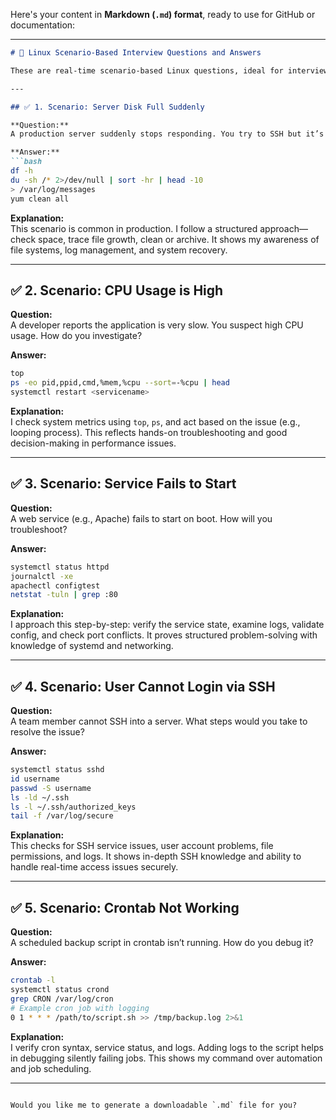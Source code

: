 Here's your content in **Markdown (`.md`) format**, ready to use for GitHub or documentation:

---

```markdown
# 🐧 Linux Scenario-Based Interview Questions and Answers

These are real-time scenario-based Linux questions, ideal for interviews and practical troubleshooting.

---

## ✅ 1. Scenario: Server Disk Full Suddenly

**Question:**  
A production server suddenly stops responding. You try to SSH but it’s very slow. After logging in, you notice the disk is 100% full. How would you resolve this?

**Answer:**
```bash
df -h
du -sh /* 2>/dev/null | sort -hr | head -10
> /var/log/messages
yum clean all
```

**Explanation:**  
This scenario is common in production. I follow a structured approach—check space, trace file growth, clean or archive. It shows my awareness of file systems, log management, and system recovery.

---

## ✅ 2. Scenario: CPU Usage is High

**Question:**  
A developer reports the application is very slow. You suspect high CPU usage. How do you investigate?

**Answer:**
```bash
top
ps -eo pid,ppid,cmd,%mem,%cpu --sort=-%cpu | head
systemctl restart <servicename>
```

**Explanation:**  
I check system metrics using `top`, `ps`, and act based on the issue (e.g., looping process). This reflects hands-on troubleshooting and good decision-making in performance issues.

---

## ✅ 3. Scenario: Service Fails to Start

**Question:**  
A web service (e.g., Apache) fails to start on boot. How will you troubleshoot?

**Answer:**
```bash
systemctl status httpd
journalctl -xe
apachectl configtest
netstat -tuln | grep :80
```

**Explanation:**  
I approach this step-by-step: verify the service state, examine logs, validate config, and check port conflicts. It proves structured problem-solving with knowledge of systemd and networking.

---

## ✅ 4. Scenario: User Cannot Login via SSH

**Question:**  
A team member cannot SSH into a server. What steps would you take to resolve the issue?

**Answer:**
```bash
systemctl status sshd
id username
passwd -S username
ls -ld ~/.ssh
ls -l ~/.ssh/authorized_keys
tail -f /var/log/secure
```

**Explanation:**  
This checks for SSH service issues, user account problems, file permissions, and logs. It shows in-depth SSH knowledge and ability to handle real-time access issues securely.

---

## ✅ 5. Scenario: Crontab Not Working

**Question:**  
A scheduled backup script in crontab isn’t running. How do you debug it?

**Answer:**
```bash
crontab -l
systemctl status crond
grep CRON /var/log/cron
# Example cron job with logging
0 1 * * * /path/to/script.sh >> /tmp/backup.log 2>&1
```

**Explanation:**  
I verify cron syntax, service status, and logs. Adding logs to the script helps in debugging silently failing jobs. This shows my command over automation and job scheduling.

---
```

Would you like me to generate a downloadable `.md` file for you?
